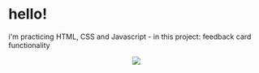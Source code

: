 # hello!

i'm practicing HTML, CSS and Javascript - in this project: 
feedback card functionality

<p align="center"> 
    <img src= "./assets/img/gt-feedback.gif" />
</p>
